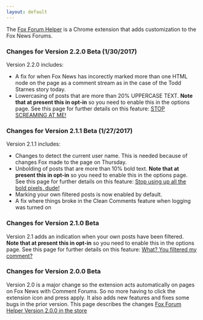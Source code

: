 ```yaml
---
layout: default
---
```


The [Fox Forum Helper](https://github.com/holly4/FoxForumExtension) is a Chrome extension that adds customization to the Fox News Forums. 

### Changes for Version 2.2.0 Beta (1/30/2017)
Version 2.2.0 includes:
- A fix for when Fox News has incorectly marked more than one HTML node on the page as a comment stream as in the case of the Todd Starnes story today.
- Lowercasing of posts that are more than 20% UPPERCASE TEXT. **Note that at present this in opt-in** so you need to enable this in the options page. See this page
for further details on this feature: [STOP SCREAMING AT ME!](http://hollies.pw/2017/01/31/stop-screaming-at-me/)

### Changes for Version 2.1.1 Beta (1/27/2017)
Version 2.1.1 includes:
- Changes to detect the current user name. This is needed because of changes Fox made to the page on Thursday.
- Unbolding of posts that are more than 10% bold text. **Note that at present this in opt-in** so you need to enable this in the options page. See this page
for further details on this feature: [Stop using up all the bold pixels, dude!](http://hollies.pw/2017/01/27/stop-using-up-all-the-bold-pixels-dude/)
- Marking your own filtered posts is now enabled by default.
- A fix where things broke in the Clean Comments feature when logging was turned on

### Changes for Version 2.1.0 Beta
Version 2.1 adds an indication when your own posts have been filtered. **Note that at present this in opt-in** so you need to enable this in the options page. See this page
for further details on this feature: [What? You filtered my comment?](http://hollies.pw/2017/01/22/what-you-filtered-my-comment/)

### Changes for Version 2.0.0 Beta
Version 2.0 is a major change so the extension acts automatically on pages on Fox News with Comment Forums. So no more having to click the 
extension icon and press apply. It also adds new features and fixes some bugs in the prior version. 
This page describes the changes [Fox Forum Helper Version 2.0.0 in the store](http://hollies.pw/2017/01/18/fox-forum-helper-version-2-0-0-in-the-store)
